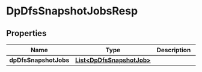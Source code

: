 # DpDfsSnapshotJobsResp

## Properties
Name | Type | Description | Notes
------------ | ------------- | ------------- | -------------
**dpDfsSnapshotJobs** | [**List&lt;DpDfsSnapshotJob&gt;**](DpDfsSnapshotJob.md) |  | 
